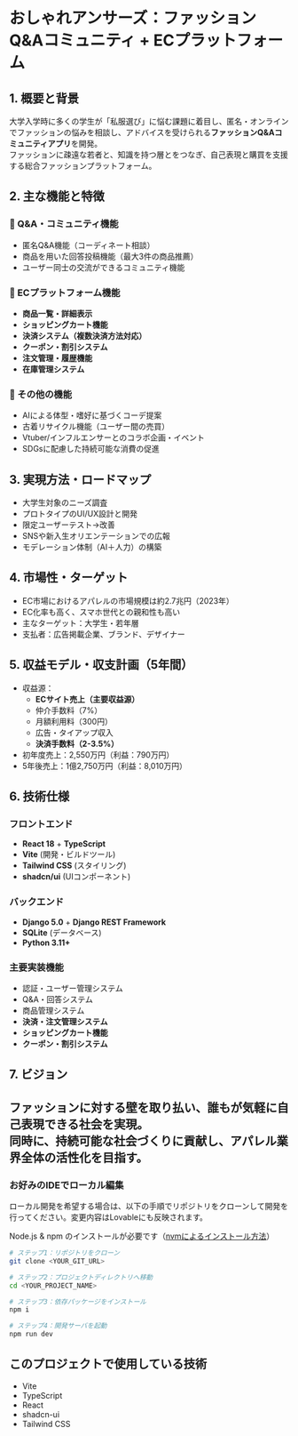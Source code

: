 # おしゃれアンサーズ：ファッションQ&Aコミュニティ + ECプラットフォーム

## 1. 概要と背景

大学入学時に多くの学生が「私服選び」に悩む課題に着目し、匿名・オンラインでファッションの悩みを相談し、アドバイスを受けられる**ファッションQ&Aコミュニティアプリ**を開発。  
ファッションに疎遠な若者と、知識を持つ層とをつなぎ、自己表現と購買を支援する総合ファッションプラットフォーム。

## 2. 主な機能と特徴

### 💬 Q&A・コミュニティ機能
- 匿名Q&A機能（コーディネート相談）
- 商品を用いた回答投稿機能（最大3件の商品推薦）
- ユーザー同士の交流ができるコミュニティ機能

### 🛒 ECプラットフォーム機能
- **商品一覧・詳細表示**
- **ショッピングカート機能**
- **決済システム（複数決済方法対応）**
- **クーポン・割引システム**
- **注文管理・履歴機能**
- **在庫管理システム**

### 🤖 その他の機能
- AIによる体型・嗜好に基づくコーデ提案
- 古着リサイクル機能（ユーザー間の売買）
- Vtuber/インフルエンサーとのコラボ企画・イベント
- SDGsに配慮した持続可能な消費の促進

## 3. 実現方法・ロードマップ

- 大学生対象のニーズ調査
- プロトタイプのUI/UX設計と開発
- 限定ユーザーテスト→改善
- SNSや新入生オリエンテーションでの広報
- モデレーション体制（AI＋人力）の構築

## 4. 市場性・ターゲット

- EC市場におけるアパレルの市場規模は約2.7兆円（2023年）
- EC化率も高く、スマホ世代との親和性も高い
- 主なターゲット：大学生・若年層
- 支払者：広告掲載企業、ブランド、デザイナー

## 5. 収益モデル・収支計画（5年間）

- 収益源：
  - **ECサイト売上（主要収益源）**
  - 仲介手数料（7%）
  - 月額利用料（300円）
  - 広告・タイアップ収入
  - **決済手数料（2-3.5%）**
- 初年度売上：2,550万円（利益：790万円）
- 5年後売上：1億2,750万円（利益：8,010万円）

## 6. 技術仕様

### フロントエンド
- **React 18** + **TypeScript**
- **Vite** (開発・ビルドツール)
- **Tailwind CSS** (スタイリング)
- **shadcn/ui** (UIコンポーネント)

### バックエンド
- **Django 5.0** + **Django REST Framework**
- **SQLite** (データベース)
- **Python 3.11+**

### 主要実装機能
- 認証・ユーザー管理システム
- Q&A・回答システム
- 商品管理システム
- **決済・注文管理システム**
- **ショッピングカート機能**
- **クーポン・割引システム**

## 7. ビジョン

ファッションに対する壁を取り払い、誰もが気軽に自己表現できる社会を実現。  
同時に、持続可能な社会づくりに貢献し、アパレル業界全体の活性化を目指す。
---

### お好みのIDEでローカル編集

ローカル開発を希望する場合は、以下の手順でリポジトリをクローンして開発を行ってください。変更内容はLovableにも反映されます。

Node.js & npm のインストールが必要です（[nvmによるインストール方法](https://github.com/nvm-sh/nvm#installing-and-updating)）

```sh
# ステップ1：リポジトリをクローン
git clone <YOUR_GIT_URL>

# ステップ2：プロジェクトディレクトリへ移動
cd <YOUR_PROJECT_NAME>

# ステップ3：依存パッケージをインストール
npm i

# ステップ4：開発サーバを起動
npm run dev
```

## このプロジェクトで使用している技術

- Vite  
- TypeScript  
- React  
- shadcn-ui  
- Tailwind CSS  


